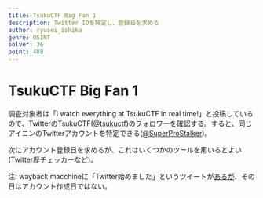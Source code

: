 ```yaml
---
title: TsukuCTF Big Fan 1
description: Twitter IDを特定し、登録日を求める
author: ryusei_ishika
genre: OSINT
solver: 36
point: 488
---
```


# TsukuCTF Big Fan 1

調査対象者は「I watch everything at TsukuCTF in real time!」と投稿しているので、TwitterのTsukuCTF([@tsukuctf](https://twitter.com/tsukuctf))のフォロワーを確認する。すると、同じアイコンのTwitterアカウントを特定できる([@SuperProStalker](https://twitter.com/SuperProStalker))。

次にアカウント登録日を求めるが、これはいくつかのツールを用いるとよい([Twitter歴チェッカー](https://lab.syncer.jp/Tool/Twitter-Start-Date-Checker/)など)。

注: wayback macchineに「Twitter始めました」というツイートが[あるが](https://web.archive.org/web/20220917064023/https://twitter.com/SuperProStalker)、その日はアカウント作成日ではない。
